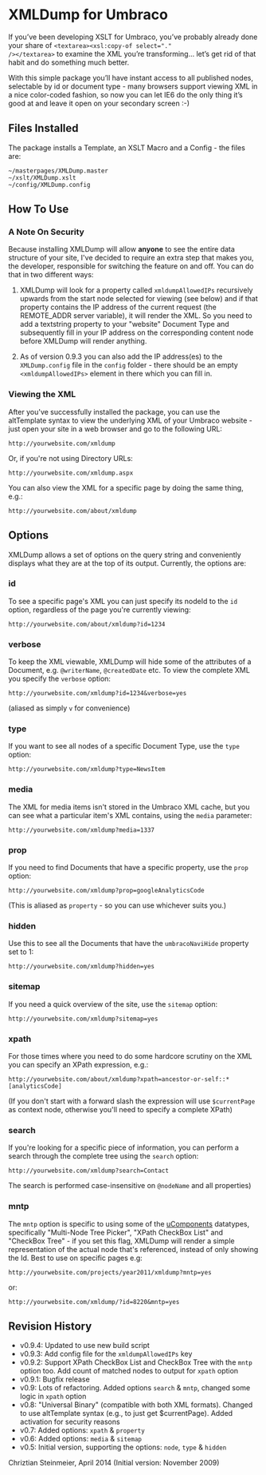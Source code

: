 # XMLDump for Umbraco

If you’ve been developing XSLT for Umbraco, you’ve probably already done your share
of <code>&lt;textarea&gt;&lt;xsl:copy-of select="." /&gt;&lt;/textarea&gt;</code> to examine the XML you’re transforming...
let’s get rid of that habit and do something much better.

With this simple package you’ll have instant access to all
published nodes, selectable by id or document type - many browsers support viewing XML
in a nice color-coded fashion, so now you can let IE6 do the only thing it’s good at and
leave it open on your secondary screen :-)

## Files Installed

The package installs a Template, an XSLT Macro and a Config - the files are:

	~/masterpages/XMLDump.master
	~/xslt/XMLDump.xslt
	~/config/XMLDump.config

How To Use
----------

### A Note On Security

Because installing XMLDump will allow **anyone** to see the entire data structure of your site, I've decided
to require an extra step that makes you, the developer, responsible for switching the feature on and off.
You can do that in two different ways:

1. XMLDump will look for a property called `xmldumpAllowedIPs` recursively upwards from the start node selected for viewing (see below) and if that property contains the IP address of the current request (the REMOTE_ADDR server variable), it will render the XML. So you need to add a textstring property to your "website" Document Type and subsequently fill in your IP address on the corresponding content node before XMLDump will render anything.

2. As of version 0.9.3 you can also add the IP address(es) to the `XMLDump.config` file in the `config` folder - there should be an empty `<xmldumpAllowedIPs>` element in there which you can fill in.

### Viewing the XML

After you've successfully installed the package, you can use the altTemplate syntax to view the underlying XML of your
Umbraco website - just open your site in a web browser and go to the following URL:

	http://yourwebsite.com/xmldump

Or, if you're not using Directory URLs:

	http://yourwebsite.com/xmldump.aspx

You can also view the XML for a specific page by doing the same thing, e.g.:

	http://yourwebsite.com/about/xmldump


Options
-------

XMLDump allows a set of options on the query string and conveniently displays what they are at the top of its output. Currently, the options are:

### id

To see a specific page's XML you can just specify its nodeId to the `id` option, regardless of the page you're currently viewing:

	http://yourwebsite.com/about/xmldump?id=1234
	
### verbose

To keep the XML viewable, XMLDump will hide some of the attributes of a Document, e.g. `@writerName`, `@createdDate` etc. To view the complete XML you specify the `verbose` option:

	http://yourwebsite.com/xmldump?id=1234&verbose=yes
	
(aliased as simply `v` for convenience)

### type

If you want to see all nodes of a specific Document Type, use the `type` option:

	http://yourwebsite.com/xmldump?type=NewsItem
	
### media

The XML for media items isn't stored in the Umbraco XML cache, but you can see what a particular item's XML contains, using the `media` parameter:

	http://yourwebsite.com/xmldump?media=1337

### prop

If you need to find Documents that have a specific property, use the `prop` option:

	http://yourwebsite.com/xmldump?prop=googleAnalyticsCode

(This is aliased as `property` - so you can use whichever suits you.)

### hidden

Use this to see all the Documents that have the `umbracoNaviHide` property set to 1:

	http://yourwebsite.com/xmldump?hidden=yes

### sitemap

If you need a quick overview of the site, use the `sitemap` option:

	http://yourwebsite.com/xmldump?sitemap=yes

### xpath

For those times where you need to do some hardcore scrutiny on the XML you can specify an XPath expression, e.g.:

	http://yourwebsite.com/about/xmldump?xpath=ancestor-or-self::*[analyticsCode]
	
(If you don't start with a forward slash the expression will use `$currentPage` as context node, otherwise you'll need to specify a complete XPath)

### search

If you're looking for a specific piece of information, you can perform a search through the complete tree using the `search` option:

	http://yourwebsite.com/xmldump?search=Contact
	
The search is performed case-insensitive on `@nodeName` and all properties)

### mntp

The `mntp` option is specific to using some of the [uComponents][1] datatypes, specifically "Multi-Node Tree Picker", "XPath CheckBox List" and "CheckBox Tree" - if you set this flag, XMLDump will render a simple representation of the actual node that's referenced, instead of only showing the Id. Best to use on specific pages e.g:

	http://yourwebsite.com/projects/year2011/xmldump?mntp=yes

or:

	http://yourwebsite.com/xmldump/?id=8220&mntp=yes



[1]:http://ucomponents.codeplex.com
 
Revision History
----------------

* v0.9.4: Updated to use new build script
* v0.9.3: Add config file for the `xmldumpAllowedIPs` key
* v0.9.2: Support XPath CheckBox List and CheckBox Tree with the `mntp` option too. Add count of matched nodes to output for `xpath` option
* v0.9.1: Bugfix release
* v0.9:   Lots of refactoring. Added options `search` &amp; `mntp`, changed some logic in `xpath` option
* v0.8:	  "Universal Binary" (compatible with both XML formats). Changed to use altTemplate syntax (e.g., to just get $currentPage). Added activation for security reasons
* v0.7:	  Added options: `xpath` &amp; `property`
* v0.6:	  Added options: `media` &amp; `sitemap`
* v0.5:	  Initial version, supporting the options: `node`, `type` &amp; `hidden`


Chriztian Steinmeier, April 2014
(Initial version: November 2009)